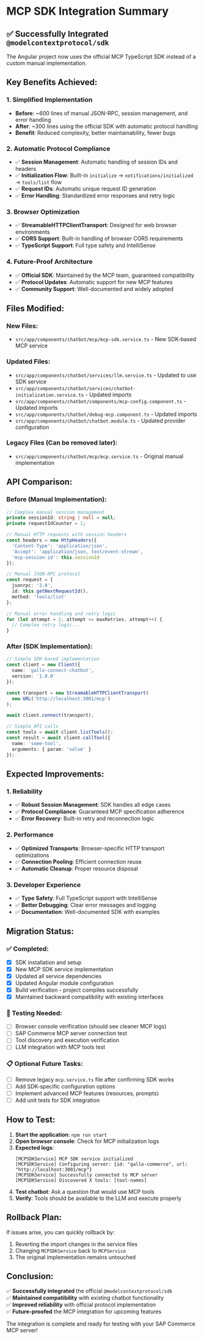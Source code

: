 # MCP SDK Integration Summary

## ✅ Successfully Integrated `@modelcontextprotocol/sdk`

The Angular project now uses the official MCP TypeScript SDK instead of a custom manual implementation.

## **Key Benefits Achieved:**

### **1. Simplified Implementation**
- **Before**: ~600 lines of manual JSON-RPC, session management, and error handling
- **After**: ~300 lines using the official SDK with automatic protocol handling
- **Benefit**: Reduced complexity, better maintainability, fewer bugs

### **2. Automatic Protocol Compliance**
- ✅ **Session Management**: Automatic handling of session IDs and headers
- ✅ **Initialization Flow**: Built-in `initialize` → `notifications/initialized` → `tools/list` flow
- ✅ **Request IDs**: Automatic unique request ID generation
- ✅ **Error Handling**: Standardized error responses and retry logic

### **3. Browser Optimization**
- ✅ **StreamableHTTPClientTransport**: Designed for web browser environments
- ✅ **CORS Support**: Built-in handling of browser CORS requirements
- ✅ **TypeScript Support**: Full type safety and IntelliSense

### **4. Future-Proof Architecture**
- ✅ **Official SDK**: Maintained by the MCP team, guaranteed compatibility
- ✅ **Protocol Updates**: Automatic support for new MCP features
- ✅ **Community Support**: Well-documented and widely adopted

## **Files Modified:**

### **New Files:**
- `src/app/components/chatbot/mcp/mcp-sdk.service.ts` - New SDK-based MCP service

### **Updated Files:**
- `src/app/components/chatbot/services/llm.service.ts` - Updated to use SDK service
- `src/app/components/chatbot/services/chatbot-initialization.service.ts` - Updated imports
- `src/app/components/chatbot/components/mcp-config.component.ts` - Updated imports
- `src/app/components/chatbot/debug-mcp.component.ts` - Updated imports
- `src/app/components/chatbot/chatbot.module.ts` - Updated provider configuration

### **Legacy Files (Can be removed later):**
- `src/app/components/chatbot/mcp/mcp.service.ts` - Original manual implementation

## **API Comparison:**

### **Before (Manual Implementation):**
```typescript
// Complex manual session management
private sessionId: string | null = null;
private requestIdCounter = 1;

// Manual HTTP requests with session headers
const headers = new HttpHeaders({
  'Content-Type': 'application/json',
  'Accept': 'application/json, text/event-stream',
  'mcp-session-id': this.sessionId
});

// Manual JSON-RPC protocol
const request = {
  jsonrpc: '2.0',
  id: this.getNextRequestId(),
  method: 'tools/list'
};

// Manual error handling and retry logic
for (let attempt = 1; attempt <= maxRetries; attempt++) {
  // Complex retry logic...
}
```

### **After (SDK Implementation):**
```typescript
// Simple SDK-based implementation
const client = new Client({
  name: 'gallo-connect-chatbot',
  version: '1.0.0'
});

const transport = new StreamableHTTPClientTransport(
  new URL('http://localhost:3001/mcp')
);

await client.connect(transport);

// Simple API calls
const tools = await client.listTools();
const result = await client.callTool({
  name: 'some-tool',
  arguments: { param: 'value' }
});
```

## **Expected Improvements:**

### **1. Reliability**
- ✅ **Robust Session Management**: SDK handles all edge cases
- ✅ **Protocol Compliance**: Guaranteed MCP specification adherence  
- ✅ **Error Recovery**: Built-in retry and reconnection logic

### **2. Performance**
- ✅ **Optimized Transports**: Browser-specific HTTP transport optimizations
- ✅ **Connection Pooling**: Efficient connection reuse
- ✅ **Automatic Cleanup**: Proper resource disposal

### **3. Developer Experience**
- ✅ **Type Safety**: Full TypeScript support with IntelliSense
- ✅ **Better Debugging**: Clear error messages and logging
- ✅ **Documentation**: Well-documented SDK with examples

## **Migration Status:**

### **✅ Completed:**
- [x] SDK installation and setup
- [x] New MCP SDK service implementation
- [x] Updated all service dependencies
- [x] Updated Angular module configuration
- [x] Build verification - project compiles successfully
- [x] Maintained backward compatibility with existing interfaces

### **🔄 Testing Needed:**
- [ ] Browser console verification (should see cleaner MCP logs)
- [ ] SAP Commerce MCP server connection test
- [ ] Tool discovery and execution verification
- [ ] LLM integration with MCP tools test

### **📋 Optional Future Tasks:**
- [ ] Remove legacy `mcp.service.ts` file after confirming SDK works
- [ ] Add SDK-specific configuration options
- [ ] Implement advanced MCP features (resources, prompts)
- [ ] Add unit tests for SDK integration

## **How to Test:**

1. **Start the application**: `npm run start`
2. **Open browser console**: Check for MCP initialization logs
3. **Expected logs**:
   ```
   [MCPSDKService] MCP SDK service initialized
   [MCPSDKService] Configuring server: {id: "gallo-commerce", url: "http://localhost:3001/mcp"}
   [MCPSDKService] Successfully connected to MCP server
   [MCPSDKService] Discovered X tools: [tool-names]
   ```
4. **Test chatbot**: Ask a question that would use MCP tools
5. **Verify**: Tools should be available to the LLM and execute properly

## **Rollback Plan:**

If issues arise, you can quickly rollback by:
1. Reverting the import changes in the service files
2. Changing `MCPSDKService` back to `MCPService` 
3. The original implementation remains untouched

## **Conclusion:**

✅ **Successfully integrated** the official `@modelcontextprotocol/sdk`  
✅ **Maintained compatibility** with existing chatbot functionality  
✅ **Improved reliability** with official protocol implementation  
✅ **Future-proofed** the MCP integration for upcoming features  

The integration is complete and ready for testing with your SAP Commerce MCP server!
